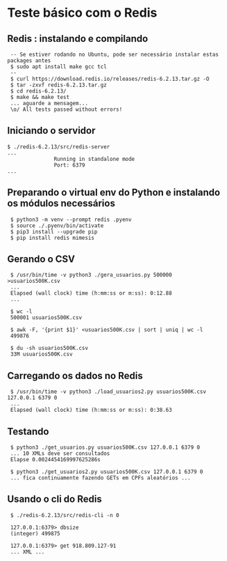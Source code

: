 
# Teste básico com o Redis

## Redis : instalando e compilando 
```
 -- Se estiver rodando no Ubuntu, pode ser necessário instalar estas packages antes
 $ sudo apt install make gcc tcl
 --
 $ curl https://download.redis.io/releases/redis-6.2.13.tar.gz -O 
 $ tar -zxvf redis-6.2.13.tar.gz
 $ cd redis-6.2.13/
 $ make && make test
 ... aguarde a mensagem...
 \o/ All tests passed without errors!
```

## Iniciando o servidor 
```
$ ./redis-6.2.13/src/redis-server
...
               Running in standalone mode
               Port: 6379
...
```

## Preparando o virtual env do Python e instalando os módulos necessários
```
 $ python3 -m venv --prompt redis .pyenv
 $ source ./.pyenv/bin/activate
 $ pip3 install --upgrade pip
 $ pip install redis mimesis
```


## Gerando o CSV
```
 $ /usr/bin/time -v python3 ./gera_usuarios.py 500000 >usuarios500K.csv
 ...
 Elapsed (wall clock) time (h:mm:ss or m:ss): 0:12.88
 ...

 $ wc -l
 500001 usuarios500K.csv

 $ awk -F, '{print $1}' <usuarios500K.csv | sort | uniq | wc -l
 499876

 $ du -sh usuarios500K.csv
 33M usuarios500K.csv
```

## Carregando os dados no Redis
```
 $ /usr/bin/time -v python3 ./load_usuarios2.py usuarios500K.csv 127.0.0.1 6379 0
 ...
 Elapsed (wall clock) time (h:mm:ss or m:ss): 0:38.63
``` 

## Testando
```
 $ python3 ./get_usuarios.py usuarios500K.csv 127.0.0.1 6379 0
 ... 10 XMLs deve ser consultados
 Elapse 0.0024454169997625286s

 $ python3 ./get_usuarios2.py usuarios500K.csv 127.0.0.1 6379 0
 ... fica continuamente fazendo GETs em CPFs aleatórios ...
```

## Usando o cli do Redis
```
 $ ./redis-6.2.13/src/redis-cli -n 0

 127.0.0.1:6379> dbsize
 (integer) 499875

 127.0.0.1:6379> get 918.809.127-91
 ... XML ...

```